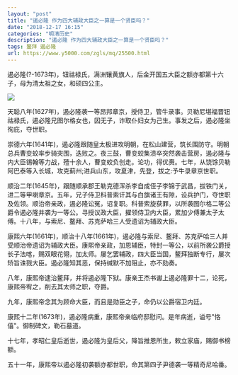 ```yaml
---
layout: "post"
title: "遏必隆 作为四大辅政大臣之一算是一个贤臣吗？"
date: "2018-12-17 16:15"
categories: "明清历史"
description: "遏必隆 作为四大辅政大臣之一算是一个贤臣吗？"
tags: 鳌拜 遏必隆
url: https://www.y5000.com/zgls/mq/25500.html
---
```






遏必隆(?-1673年)，钮祜禄氏，满洲镶黄旗人，后金开国五大臣之额亦都第十六子，母为清太祖之女，和硕四公主。

![](https://img.y5000.com/uploads/allimg/170913/13-1F913143030293.jpg)

天聪八年(1627年)，遏必隆袭一等昂邦章​京，授侍卫，管牛录事。贝勒尼堪福晋钮祜禄氏，遏必隆兄图尔格女也，因无子，诈取仆妇女为己生。事发之后，遏必隆坐徇庇，夺世职。

崇德六年(1641年)，遏必隆跟随皇太极进攻明朝，在松山建营，筑长围防守。明朝总兵曹变蛟率步骑突围，迭败之。夜三鼓，曹变蛟集溃卒突然袭击营房，遏必隆与内大臣锡翰等力战，殪十余人，曹变蛟负创走。论功，得优赉。七年，从饶馀贝勒阿巴泰等入长城，攻克蓟州;进兵山东，攻夏津，先登，拔之:予牛录章京世职。

顺治二年(1645年)，跟随顺承郡王勒克德浑杀李自成侄子李锦于武昌，拔铁门关，进二等甲喇章京。五年，兄子侍卫科普索讦其与白旗诸王有隙，设兵护门，夺世职及佐领。顺治帝亲政，遏必隆讼冤，诏复职。科普索旋获罪，以所袭图尔格二等公爵令遏必隆并袭为一等公。寻授议政大臣，擢领侍卫内大臣，累加少傅兼太子太傅。十八年，与索尼、鳌拜、苏克萨哈三人受遗诏为辅政大臣。

康熙六年(1661年)，顺治十八年(1661年)，遏必隆与索尼、鳌拜、苏克萨哈三人并受顺治帝遗诏为辅政大臣。康熙帝亲政，加恩辅臣，特封一等公，以前所袭公爵授长子法喀，赐双眼花翎，加太师。屡乞罢辅政，四大臣当国，鳌拜独断专行，屡次矫旨诛戮大臣。遏必隆知其恶，保持缄默不加阻止，亦不劾奏。

八年，康熙帝逮治鳌拜，并将遏必隆下狱。康亲王杰书谳上遏必隆罪十二，论死，康熙帝宥之，削去其太师之职，夺爵。

九年，康熙帝念其为顾命大臣，而且是勋臣之子，命仍以公爵宿卫内廷。

康熙十二年(1673年)，遏必隆病重，康熙帝亲临府邸慰问。是年病逝，谥号"恪僖"。御制碑文，勒石墓道。

十七年，孝昭仁皇后逝世，遏必隆为皇后父，降旨推恩所生，敕立家庙，赐御书榜额。

五十一年，康熙帝以遏必隆初袭额亦都世职，命其第四子尹德袭一等精奇尼哈番。
